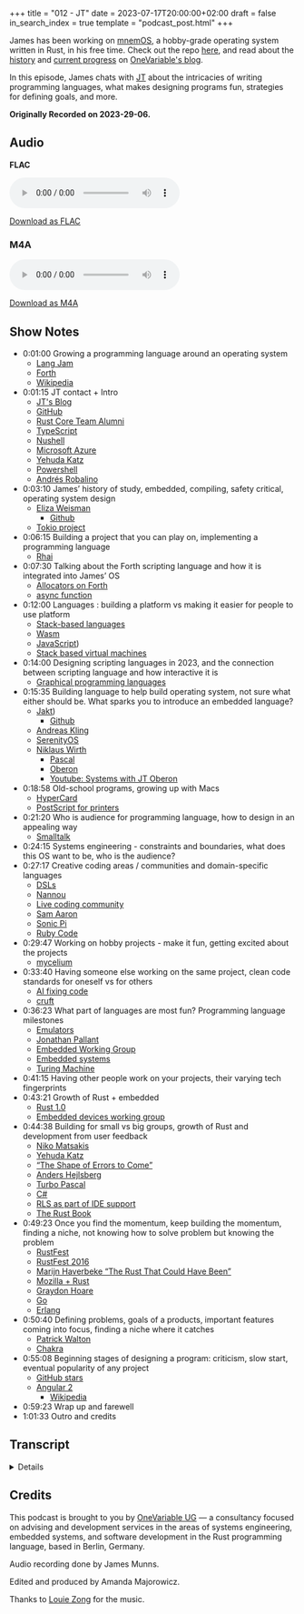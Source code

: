 +++
title = "012 - JT"
date = 2023-07-17T20:00:00+02:00
draft = false
in_search_index = true
template = "podcast_post.html"
+++

James has been working on [mnemOS](https://mnemos.James.com/), a hobby-grade operating system written in Rust,
in his free time. Check out the repo [here](https://github.com/tosc-rs/mnemos), and read about the
[history](https://onevariable.com/blog/mnemos-moment-1/) and [current progress](https://onevariable.com/blog/mnemos-moment-2/)
 on [OneVariable's blog](http://www.onevariable.com/blog).

In this episode, James chats with [JT](https://www.jntrnr.com/) about the intricacies of writing programming
languages, what makes designing programs fun, strategies for defining goals, and more.

**Originally Recorded on 2023-29-06.**

<!-- more -->

## Audio

**FLAC**

<audio
    controls
    src="https://delivery.jamescdn.com/2023-07-17-JT.flac">
        Your browser does not support embedding FLAC
</audio>

[Download as FLAC](https://delivery.jamescdn.com/2023-07-17-JT.flac)

### M4A

<audio
    controls
    src=https://delivery.jamescdn.com/2023-07-17-JT.m4a>
        Your browser does not support embedding M4A.
</audio>

[Download as M4A](https://delivery.jamescdn.com/2023-07-17-JT.m4a)


## Show Notes

- 0:01:00 Growing a programming language around an operating system
    - [Lang Jam](https://github.com/langjam/langjam)
    - [Forth](https://forth-standard.org/)
    - [Wikipedia](https://en.wikipedia.org/wiki/Forth_(programming_language))
- 0:01:15 JT contact + Intro
    - [JT's Blog](https://www.jntrnr.com/)
    - [GitHub](https://github.com/jntrnr)
    - [Rust Core Team Alumni](https://www.rust-lang.org/governance/teams/alumni)
    - [TypeScript](https://www.TypeScriptlang.org/)
    - [Nushell](https://www.nushell.sh/)
    - [Microsoft Azure](https://azure.microsoft.com/en-us/)
    - [Yehuda Katz](https://yehudakatz.com/)
    - [Powershell](https://en.wikipedia.org/wiki/PowerShell)
    - [Andrés Robalino](https://twitter.com/andras_io)
- 0:03:10 James’ history of study, embedded,  compiling, safety critical, operating system design
    - [Eliza Weisman](https://www.elizas.website/)
        - [Github](https://github.com/hawkw)
    - [Tokio project](https://tokio.rs/)
- 0:06:15 Building a project that you can play on, implementing a programming language
    - [Rhai](https://rhai.rs/)
- 0:07:30 Talking about the Forth scripting language and how it is integrated into James’ OS
    - [Allocators on Forth](https://forth-standard.org/standard/memory/ALLOCATE)
    - [async function](https://developer.mozilla.org/en-US/docs/Web/JavaScript/Reference/Statements/async_function)
- 0:12:00 Languages : building a platform vs making it easier for people to use platform
    - [Stack-based languages](https://en.wikipedia.org/wiki/Stack-oriented_programming)
    - [Wasm](https://webassembly.org/)
    - [JavaScript](https://en.wikipedia.org/wiki/JavaScript))
    - [Stack based virtual machines](https://en.wikipedia.org/wiki/Stack_machine)
- 0:14:00 Designing scripting languages in 2023, and the connection between scripting language and how interactive it is
    - [Graphical programming languages](https://en.wikipedia.org/wiki/Visual_programming_language)
- 0:15:35 Building language to help build operating system, not sure what either should be. What sparks you to introduce an embedded language?
    - [Jakt](https://keyholesoftware.com/2022/08/23/first-look-the-jakt-programming-language/))
        - [Github](https://github.com/SerenityOS/jakt)
    - [Andreas Kling](https://awesomekling.github.io/)
    - [SerenityOS](https://serenityos.org/)
    - [Niklaus Wirth](https://en.wikipedia.org/wiki/Niklaus_Wirth)
        - [Pascal](https://en.wikipedia.org/wiki/Pascal_(programming_language))
        - [Oberon](https://en.wikipedia.org/wiki/Oberon_(programming_language))
        - [Youtube: Systems with JT Oberon](https://www.youtube.com/watch?v=OJGnpmnXR5w)
- 0:18:58 Old-school programs, growing up with Macs
    - [HyperCard](https://en.wikipedia.org/wiki/HyperCard#:~:text=HyperCard%20is%20a%20software%20application,predating%20the%20World%20Wide%20Web.)
    - [PostScript for printers](https://en.wikipedia.org/wiki/PostScript_Printer_Description)
- 0:21:20 Who is audience for programming language, how to design in an appealing way
    - [Smalltalk](https://en.wikipedia.org/wiki/Smalltalk)
- 0:24:15 Systems engineering - constraints and boundaries, what does this OS want to be, who is the audience?
- 0:27:17 Creative coding areas / communities and domain-specific languages
    - [DSLs](https://en.wikipedia.org/wiki/Domain-specific_language)
    - [Nannou](https://nannou.cc/)
    - [Live coding community](https://www.reddit.com/r/livecoding/)
    - [Sam Aaron](https://twitter.com/samaaron)
    - [Sonic Pi](https://sonic-pi.net/)
    - [Ruby Code](https://www.ruby-lang.org/en/)
- 0:29:47 Working on hobby projects - make it fun, getting excited about the projects
    - [mycelium](https://github.com/hawkw/mycelium)
- 0:33:40 Having someone else working on the same project, clean code standards for oneself vs for others
    - [AI fixing code](https://theresanaiforthat.com/s/fix+my+code/)
    - [cruft](https://cruft.github.io/cruft/)
- 0:36:23 What part of languages are most fun? Programming language milestones
    - [Emulators](https://en.wikipedia.org/wiki/Emulator)
    - [Jonathan Pallant](https://github.com/thejpster)
    - [Embedded Working Group](https://blog.rust-embedded.org/)
    - [Embedded systems](https://en.wikipedia.org/wiki/Embedded_system)
    - [Turing Machine](https://en.wikipedia.org/wiki/Turing_machine)
- 0:41:15 Having other people work on your projects, their varying tech fingerprints
- 0:43:21 Growth of Rust + embedded
    - [Rust 1.0](https://blog.rust-lang.org/2015/05/15/Rust-1.0.html)
    - [Embedded devices working group](https://www.rust-lang.org/governance/wgs/embedded)
- 0:44:38 Building for small vs big groups, growth of Rust and development from user feedback
    - [Niko Matsakis](https://github.com/nikomatsakis)
    - [Yehuda Katz](https://github.com/wycats)
    - [“The Shape of Errors to Come”](https://blog.rust-lang.org/2016/08/10/Shape-of-errors-to-come.html)
    - [Anders Hejlsberg](https://en.wikipedia.org/wiki/Anders_Hejlsberg)
    - [Turbo Pascal](https://en.wikipedia.org/wiki/Turbo_Pascal)
    - [C#](https://en.wikipedia.org/wiki/C_Sharp_(programming_language))
    - [RLS as part of IDE support](https://www.ncameron.org/blog/what-the-rls-can-do/#:~:text=The%20RLS%20is%20a%20service,and%20'find%20all%20references'.)
    - [The Rust Book](https://doc.rust-lang.org/book/)
- 0:49:23 Once you find the momentum, keep building the momentum, finding a niche, not knowing how to solve problem but knowing the problem
    - [RustFest](https://rustfest.global/)
    - [RustFest 2016](https://2016.rustfest.eu/)
    - [Marijn Haverbeke “The Rust That Could Have Been”](https://youtu.be/olbTX95hdbg)
    - [Mozilla + Rust](https://blog.mozilla.org/press-uk/2021/02/08/mozilla-welcomes-the-rust-foundation/)
    - [Graydon Hoare](https://wikitia.com/wiki/Graydon_Hoare)
    - [Go](https://go.dev/)
    - [Erlang](https://www.erlang.org/)
-  0:50:40 Defining problems, goals of a products, important features coming into focus, finding a niche where it catches
    - [Patrick Walton](http://pcwalton.github.io/)
    - [Chakra](https://en.wikipedia.org/wiki/Chakra_(JScript_engine))
- 0:55:08 Beginning stages of designing a program: criticism, slow start, eventual popularity of any project
    - [GitHub stars](https://docs.github.com/en/get-started/exploring-projects-on-github/saving-repositories-with-stars)
    - [Angular 2](https://angular.io/)
        - [Wikipedia](https://en.wikipedia.org/wiki/Angular_(web_framework))
- 0:59:23 Wrap up and farewell
- 1:01:33 Outro and credits

## Transcript

<details>
James
I've known a lot of your public works through things like Lang Jam, where I've always wanted to get involved with them. But I do not have a programming language or even like a super classical computer science background. I haven't really known where to get started, but I managed to fall into writing a Forth a couple months ago and now it became relevant again because I've started it including it in my operating system. I think I reached out to you just saying hey what are your thoughts on growing a programming language around an operating system is essentially like a domain specific language for an operating system.

JT
Yeah, where shall we dive in?

James
Well actually probably now that I've introduced the concept I should probably introduce you — do you- do you want to give yourself a short introduction before we dive into the technical stuff?

JT
Sure, so my name is JT. I until recently was part of the Rust Core Team and earlier than that I also was part of the the team that created TypeScript. So I've been kind of professionally and in a hobby sense part of the programming language design and implementation community for gosh … around sixteen total years, seventeen total years now? It's one of those things that started as a hobby idea, “Oh let me just throw this together,” and then I just got hooked. And that kind of became my career ever since.

James
You gazed into the abyss and became the abyss gazing expert.

JT
That's right.

James
Was Nushell a project that you started, or joined and have championed or… I know there's quite a few projects that I've seen you interact with, and either have come and left because you've actually been more successful than a lot of people that I know where you have very good positive experiences and then you move on to something new and then a year later I see you are championing some other also amazing project and things like that.

JT
Ah, yeah, so I thought I was going to take some time away from doing programming language design and I went and worked at Microsoft on Azure and after a few months of that the the itch just got too bad and. My buddy Yehuda Katz said, “I'm going to start a new shell,” and I was you know playing with PowerShell, “I'm gonna start a new shell,” and I was like, “Cool, give me commit access.” He's like, “Absolutely, let's go!”

James
I didn't realize Yehuda was involved with that!

JT
Yeah so he… it was originally his first commit. And I jumped in about five days later after he told me he was working on a new project and that became Nushell so that the combination of that and then another guy um, Andrés Robalino came in and turned this shell idea into kind of a full scripting language and whatnot. It's been really awesome to kind of watch that grow.

James
Yeah, so so I did more of a computer engineering, working with a lot of embedded systems. So programming languages were always something that I used but I never… I didn't take a program- I had a lot of friends that did computer science and they would have a programming language class or some computer science class that would get more into lexers and parsers and stages of compilation and things like that and it was a combination of: It didn't interest me at the time and also I wasn't forced to do it, so I never really got a taste for it. And working on embedded, a lot of the times you're compiling specifically to fit as much as possible into as small of a space as possible. So you don't tend to have as dynamic environments and especially the beginning of my career was all safety critical stuff which means you're really not supposed to have dynamic environments. It's supposed to be very well understood and and straightforward… and the last year or so I've been working more on an operating system level where I just started building bigger and bigger systems and trying to build them like operating systems I realized that switching from a system that does one really specific thing in a really specific way and wanting to build a system that you can iterate on, or get it to do many different things is a very different approach and I was really running into the limitations of trying to build an operating system in the shape of an embedded system if that makes sense.

JT
I think so.

James
So I kind of realized, hey wait, all the things that are making this problem challenging right now is I don't have a file system where I don't have a networking stack or I don't have a shell or something like that, where I can play around with what I'm doing and building that I was building a really big application rather than an operating system and so I was like okay, cool I need to build an operating system I was working on that and still sort of iterating on that and then kind of ran into a wall because I was just building plumbing for like three months and I could get it to do something every now and then but it was just kind of like building plumbing and… It stopped feeling rewarding because I could never put the tools down and just play with it for a while to like you know re-energize mentally. Until fairly recently I was working on…  I learned a little bit about Forth and I can go into that a bit more but… Just as the first programming language stuff I was doing I was playing around with Forth and then hadn't been touching my operating system for a while because like I said it fell off and then I got in contact with ah Eliza — you might know her from like the Tokio project and stuff like that —

JT
Yep.

James
— hawkw on Github… She and I were talking and she also has an operating system project and it's also kind of sometimes on-again, off-again, and we were just talking about how we really wanted a system that was just fun to play with and the question was how can you get from something you're building on, to something that you can play with and we sort of outlined a couple things like, well it needs to be more like a computer you need to be able to do stuff with it when it's not hooked up to your compiler basically. So the thought was that well okay, well let's get a shell on there. Let's get some kind of programming language, so that when you detach it from the main computer, it can do something on its own and you can sort of invent something new and play with it and hoping that that would drive inspiration and things like that. But I'm totally out of my depth and Forth is an interesting language, for a lot of reasons. And ah, yeah, the the reason that I reached out is, I went - is this is there a better way to do this, or is this even something that you have opinions on from a language perspective of growing a language specifically as an extension of of an operating system.

JT
So let me ask you some questions to see if I can kind of repeat back what you're saying, but also see if I've got a more complete understanding. So, in what you're working on, you've got this operating system, it boots up, and you need some way to start interacting with this thing you know, getting something displayed on the screen, interacting with some device driver or something like that and currently you don't have a shell, you don't have that kind of… Or even a scripting way that you could just drop into some REPL and type some commands and then something happens- is that right?

James
Yeah, until very recently that was the case- so I have integrated the Forth now because that's where I was kind of when I left off at the end of last year is - yeah I could bring up a new driver or a service or something that, um, you know, checked the serial port or printed it… or now I have the display working, or it can blink an LED or something like that. But it was always building something you hit run, it does exactly the thing that you programmed it to do and you go, “That was neat,” and then you go and program the next thing which you know there was none of that flexibility and now we have a very limited Forth shell where you can… We have sort of like system calls in our operating system, and we've started duct taping the system calls onto the Forth scripting language so you can basically give a system call a function name and pass it some arguments and get it to do something. So you can open up a new Network port from the command line now… um, just because Forth is at the upper limits of my ability right now if that makes sense.

JT
Oh as far as like implementing ah, a programming language?

James
Yeah, yeah this is the only one that I've ever implemented - and I looked at something like Rhai before of just figuring out how you map that, like, the underlying semantics of the platform to the environment that the the language itself is running in and finding like sort of a symbiotic growth between the two of them.

JT
Yeah, Rhai is an interesting idea as far as like to draw inspiration from, because it's really built for scripting against an existing Rust application. You've got for example, you register some functions on the Rust side, and then those just show up in the script which sounds pretty similar to what you're trying to do with your Forth script to be able to say here is some system calls and then they just show up in your Forth side of things as functions that you can run. So there is some similarity there and I wonder if there is something that you could take from this kind of embedded scripting language not embedded like, um, embedded systems but maybe “embeddable” is ah is a better way to think of it like embeddable into the application? So in a sense, something where you could even use some of the same tricks that Rhai uses to register a set of, a set of the the system calls in the code, and then, with luck, those just show up as part of the script and just function calls in the script that you could call.

James
Yeah, so originally I was writing the Forth for bare metal embedded stuff. So I it wrote it all no standard. It required a bump allocator… but you're familiar with Forth right?

JT
Um, I mean enough to know the gist of it. Yeah I don't use that very often.

James
Haha, yeah I don't know if any- many people today use it super often. But I mean it has its own sort of bump-allocator-linked-list-dictionary thing that it uses so, there's no real like, host allocator, but you just give it a big blob of memory and when you define new functions or variables and things like that it just shoves it on the bump allocator more or less.

JT
Right.

James
But yeah I always designed it from the beginning because I always knew that there was going to be some native code that I was going to build, and mentioning embedded languages, even though we're talking about embedded systems and embedded languages I think it actually really makes sense because as an operating system, I don't really have a stable API or or even a way to like call programs, really, so… There's only the Rust code that I've written for the kernel, and the Rust code that I'm hoping to run for my scripting language. So I think the patterns actually do match fairly identically because you're grafting it on to a language environment rather than an operating system environment because this Forth shell that we've integrated now is running in the kernel, until we have user space which doesn't exist yet. But yeah, it definitely works the same way where you can define a native Rust function, and then bind it to a name and then when you call it from the interpreter it just calls out to that Rust function… and that was one of the tricky things at the time is - before this was async or before it was async it was just all blocking, which means it was great I could just say hey here's a function pointer that takes the VM context as immutable reference and you just bind that function pointer to a name and then all of a sudden it shows up in the scripting language.

JT
Right.

James
And that was really great, except for our kernel is all async… which means you really shouldn't be blocking on flushing to a file or something like that, you should be able to yield - and async functions are not like function pointers. They have, like, context and things that goes with them and there's some control flow stuff, so… I hadn't actually figured out how to bind it to async and sort of what we we fell down to was- well when you build the specific embedding you give it one function that just matches on the string name, and can call one of very many async functions rather than giving it like an array of string function pointer tuples. You just give it one function that matches and calls the appropriate async function and things like that and… that was a little tricky to figure out of like kind of turning the control flow inside out. But yeah, it's one of those things where the language works. My implementation of it's not great. Forth is a language is really wonderful because it's low-level and powerful and simple and it's, it's very much a hammer and chisel language sort of thing, but it also means that anything you do is wildly unsafe if you -

JT
Right.

James
If you implement any of the core functionality, it's like well you can peek and poke to random memory address, and how do you interact with arrays? Well you take a pointer and then you add a number to it and then you write randomly to that array and of course there's no bounds checking or anything like that because that would be expensive in the 70s and -

JT
Right.

James
So that's one of those language design things where I go, well this certainly works today and it will continue to work as long as it's just me and Eliza who know that if we make the kernel segfault, that that's okay, but one of the reasons that I reached out to you is  … I don't know if you've if you've grown a language through and out like different stages of an application —   so like if you have an embeddable language where at the very beginning, the language is more focused on helping you build the application, whereas in the later game, a scripting language might serve more of a purpose of helping people be more productive or working on top of an existing engine. But it's interesting because I have a feeling we're going to have to go through that transition point where it goes from being a language that helps you build the platform to a language that makes it easier for people to use the platform. Does that sort of distinction make sense?

JT
It does! I mean, it kind of raises the question of - is Forth a kind of like your early days scripting language, or is that something that you want to continue to support as the system grows? Like you mentioned,  it's wildly unsafe. It's from a different era of of style of programming language. It's not a style of programming language that a lot of people are are familiar with. I think it's a stack based language. There just really aren't that many anymore these days.

James
Yeah, well most of them are hidden as Wasm or Java or things like that. They have languages applied upon them rather than being, sort of, raw stack-back based languages nowadays I guess.

JT
Yeah, kind of like the stack based virtual machine stuff. Yeah, absolutely. Yeah, hm… I mean my instinct when I'm thinking about how to design a language in 2023 ah rather than 1970 something something, whenever a Forth was made, is really to draw a lot of inspiration from the languages of the current day. So a lot of people are going to be coming to things that are familiar with Javascript. That's not saying that Javascript is like, the end all be all… But as far as a design starting place, that's where I would start saying if you want to script something- this gives you functions, this gives you a way of building up interesting scripts that you could then run later. Another aspect that I would definitely think about, especially because, you know, I've been working on Nushell for a while now- this idea that there should be a nice connection between the scripting language and how interactive it is. And in your particular case, because this thing will - could - potentially grow to be the shell into your operating system - so you, you know,  you log in and then the the thing that you're writing interactively in this kind of REPL way or the shell way might be that language itself is to think about is — how would one design a language such that it was nice to use in that interactive sense. Does any of that resonate for you?

James
Yeah, for sure and that's one of those things —   these are things that are probably going to feel like old hat for you but they're fairly new to me — of looking back, especially at at older generations of programming languages where there are some stuff that that was really powerful at the time and has fallen out of fashion where a lot of the, like, graphical programming languages where you have a table of all of your variables as part of the IDE or things like that or exactly those kind of things that you were talking about about introspection where you can see what the system is doing is particularly interesting. The operating system is in a weird place right now where it's — I'm building a language to help me build an operating system, but I don't know what either of them particularly want to be whereas I feel like I'd be interested to hear some of your experience  with embedded languages like Rhai or or other languages like, what usually sparks you to introduce an embedded language, or design a language around a problem domain in general?

JT
Having just made one fairly recently — so I did a language called Jakt, J-A-K-T, with Andreas Kling who created SerenityOS, and he was kind of looking around for, I want to get a safe systems language so that the people in the future that are writing certain DOS code, they aren't writing C++, they're using something better. And he tried Rust, but Rust doesn't have object orientation and he hit some other limitations. And so I was like, okay, let's just make something. And in that sense, when I actually have someone that has those constraints and can sit and kind of ping pong with them with those constraints, the design can really gel around that. If I don't have that, as you… as one might imagine, you know, the sky’s the limit, you just design whatever.
Oh, can I, can I throw you a a slight curveball?

James
Sure.

JT
Are you familiar with Niklaus Wirth? Creator of Pascal?

James
Yeah… That is the only thing that I'm familiar with him about.

JT
Okay, so the the curve ball is that, later in his career, he made this thing called Oberon, which is kind of brilliant and kind of wacky in a really cool way.

James
How so?

JT
Oberon is an operating system and programming language, kind of integrated into each other. And so you boot up. The thing that you boot up into is a graphical shell, where text is written and you can interact with this text. If the description is hard to understand that's because nothing is like this that exists today. I mean, you can go get Oberon, but no one pursued this direction, and yet it is a fascinating direction for — what does it mean to interact with your system? If you happen to do Youtube at all, I used to have a Youtube channel called “Systems with JT” and I look at Oberon in one of the Systems with JT videos, and it gives you a sense for what this thing could do. But it's like, imagine a precursor to HyperText or co-designed around the same time as HyperText, and as you type certain words, those become command invocations and you can click on them and run the command. It's a very cool idea. And it gets away from some of the trappings of — if you do what I just suggested, which is start with the known language of the day, Javascript or Python, and then build around that, that leads you down a very well-paved design space. But Wirth and others back in the day were saying, but what if you don't? What if you make a system intended for users that understand the language itself. The graphical interaction mechanism is not separated from the programming language that this thing is implemented in. Yeah, you just have to see it. I don't know if I could do it justice. It was a very interesting idea.

James
Yeah, following down the Forth rabbit hole — when I was growing up when I was in younger school years, we had a lot of, like, the classic Macs in our schools, and I remember we had things like Hypercard —

JT
Exactly.

James
Where at the time, like, you know, now when you sort of look back at the screenshots at it, you go, “Oh, that's kind of like PowerPoint!” It was, kind of, but with with a lot more programming built into it, And going back after learning Forth and realizing how some of the things were built around that time, or how certain things like PostScript like what pdfs or printers are still sort of built on top of how how those worked back in the day were really interesting when you'd have, you know, like 20 or 30 or $40,000 printer and it was the one in the building and it was more powerful than everyone's machine, rather than designing, like, a rasterized image where you have all the pixels rendered on your local machine and sending that over a network to a printer so that it could print it — because your computer couldn't handle it and the network, which was pretty much nonexistent at the time couldn't really handle it, that PostScript is also a stack-based language, it's sort of like a cousin to Forth. So you don't really design a doc- well you design a document but not from the perspective of what pixels go where you say, okay: text goes here, and then a gradient, then a triangle goes here and it's more like sending a script to the printer to run because at the time there was a huge mismatch in between the power and the cost of the terminal that you were sitting in front of and and the very large expensive printer and they go, “Well, let's just put the brains in the printer.” And some of the other things from those early Mac era for what is it like Mac talk and stuff like that, some of the networking protocol stuff where like you said there, there's some things that just if you go back and look at that you go, no one does that!

JT
Right.

James
Like, that is really interesting, and especially for like, the challenge you had at the time… where you make an interesting point of like, thinking about the users that will use your system. Because especially in those earlier days, the people who were sitting in front of computers weren't the general population of people, they were people who were academics or engineers or things like that who were using a very rare system and things like that so sort of the the expectation of understanding, or the people that were sitting in front of the computer had probably built a good chunk of a computer before, which is on one hand really inaccessible for people who don't have that experience but on the other hand is how more accessible if you are reaching down into the system itself. Which is sort of where I find myself today in in developing my OS, in that there's a very small population of people working on it. It's two of us mostly. And this is sort of that delineation I was talking about before of - the language that will help me build the system, versus the language that I think would appeal to the most people who use that system in some future vision or something like that.

JT
Yeah, and I think that's one of those tensions that always shows up in designing any system designing any tool, and especially shows up in programming languages — like who is your audience for designing this thing. As we're talking about it, and I'm thinking back to things like Oberon you know we haven't mentioned it yet but things like Smalltalk are another interesting perspective — if you have full control over the system, thinking of everything as introspectable objects, where I could click on a window and then say - this is like a classic Smalltalk thing - click on the window and then kind of flip it around and get its properties and just tweak the properties and flip it back around. And so that everything is intended for someone that's comfortable with grabbing and manipulating in a kind of technical sense, real pieces of the system… and that's something for you and Eliza and whoever your other contributors are, but I think there's there's really a case to be made for saying, “Let's build something that makes us happy - the core team of this project - and we attract other people that do that.” We're not going to design in such a way as to make it impossible for anyone else to understand, you know, it's not going to be esoteric. But, you can design in such a way that maybe some of these ideas from the past really appeal. You know maybe take Forth even further, or maybe you look into some of these you know visual experiments like Oberon and say, you know what? Text base, interactable commands and stuff is really rad, I like that, and let's kind of go in that direction. And it would have a certain kind of appeal, because the audience that are attracted to that would say, you know what? We should have tried that, we should have that is an idea from the past that should be explored. Not saying you have to go the Oberon direction, it's just the one that kind of came to mind where the intent of the system is for people, not necessarily experts, but people that do not mind playing with the system in a programmatic sense. By like manipulating it or by changing it and seeing what happens.

James
There's a language that I'm thinking of… it's written in Rust… a language that I've seen some people use where they build things like lighting installations or graphical demos and things like that where I know the engine itself is written in Rust. But it's meant to be sort of ah, an iterative iterative playing language. Does that ring a bell to you, or do you know what I'm talking about?

JT
Vaguely, I've heard of a few projects like that. It's not coming up for me which one that might be…

James
Yeah… it was interesting to hear you talk about designing a language, because it rings all the bells that I have for when I'm designing a system. So I do a lot of consulting, and I sit down with people and and honestly the thing more than like, “How do I program this, or how do I write this driver?” and things like that - a lot of the the nuts and bolts of of what I help people with is requirements engineering or systems engineering, where you sit down and you go- what does this need to do, and what does this need to not do, and what are my constraints and boundaries. Because when you can constrain it to what it just must do and nothing more, it becomes honestly easier. At least in my engineering brain — you can solve for constraints. You have so many free variables, you can't even just stop and solve for 1 or 2, but… The challenge of the day is figuring out what the system wants to be.

JT
Yes!

James
This is very much a hobby project- I don't have a customer and, you know, I have a vague idea of the sort of niche that I'd like it to fill. But ah you know, there's no deadlines and there's all open options. But yeah, it's It's interesting to design for something… design for creativity. Does that make sense?

JT
Yeah, and I think too, when you've got an audience where you're not even really sure who that target audience might, be or it's kind of vague — switching gears to talking about writing fiction. But a classic thing when writing fiction is to say “I'm writing this story for that person” and it's probably someone you know, really well, maybe a partner maybe a close friend, and you just have them in your head. So every time you're making a decision in the story, you're like, “Ah. This is the person I'm writing this for,” and that's the kind of design constraints you're pulling from. I think you could do the same kind of trick for an interactive programmable system, where you're thinking, “Okay, maybe it's not me or Eliza. Maybe it's somebody else that I know really well and I know their kind of design aesthetic and I at least can pull from that.” I don't know if you've ever kind of used that trick before, but anything where you can just simplify your assumptions or your constraints down, like you're saying, to the set where it's this and not more than that. Um, using, whether it's you know the core team, people, a specific target person, I think it'll definitely build some momentum.

James
Yeah, you mentioned that and the the place that I've used that for is writing blog articles or technical writing for me at least because there's there's often a lot of stuff that I want to talk about or teach about but there's just this whole world of — How much of the basics do I cover? How in-depth to the specific topic do I go? Because I could go, you know, very wide out and it would be a very high level… It's like writing a talk or a blog post where you go, “Well… Who's my audience here?” and that's one of those things that I found, exactly like you said, is is one of those things that… almost every blog post I have on any blog that I've written on has happened because someone asked me the right question. Of a specific person who I knew what they did know and what they didn't know, and they asked the right question, and I go, “Okay, I can write exactly the blog post for you.” But when I when I lack that audience. That's the challenge because the the world is huge. I remembered what the name of the language is — it's called Nanow or Nanu? N-A-N-N-O-U. I think it's actually meant more to be like a library kind of thing. But I was wondering if you had gotten into sort of more creative coding areas where it's… It's a little more open-ended… I guess that's the whole point of DSLs is to make it easier to express those creative ideas rather than having to to get deep into how the whole system works. But, yeah, figuring out that kind of world where it's meant to be something to be played with, you know what I mean?

JT
Totally. I mean I've been fascinated by the live coding community… Do they still call it that? Live coding sounds now like something that you would do on on Twitch. What I mean is — back when people would have a live audience and they would be programming in these visualizations that go with the music and you would see them coding up on the screen and as they did it, it would replace the graphics with you know, something that kind of pulsates and then it kind of grows from there and it's this fascinating mix of entertainment and coding and multimedia experiences.

James
I've never seen someone do that visually but… have you ever heard of Sam Aaron and Sonic Pie?

JT
Sam Aaron and Sonic Pie… no, no I haven’t..

James
So Sonic Pie is a framework. It's based on super collider which is an audio engine basically. It's a Ruby environment that sits in sort of like a little GUI and you write little function blocks that are each sort of voices. But it's got sort of its own language and idiom and things like that so you can import a bunch of drum samples and write some Ruby code that say like, pick a random one of these kicks and play it on the twos and fours and play that on a loop. And then take the output of that and feed it into a filter or feed it into this, or every now and then feed it through a filter, or every now and then turn off this one. But he does a lot of those live coding streams, for for lack of a better word, where it's just, you're just looking at a REPL and he's just sort of like commenting and uncommenting blocks of code at a time but he's built it in exactly the way that it does the things that you would want to do while you're performing, like… when you comment out something it doesn't kick in into the next bar so it's not like a hard cut and it's smart enough to like, lock in the tempo or or things like that so that it's going like that. But now there's sort of a whole bunch of people on Twitch and things like that using Sonic Pie either for an educational purpose to learn about music or programming, or to do live performance things like that. So I've never actually seen anyone do that visually —

JT
Yeah, for sure.

James
— but I have seen that for audio before.

JT
All that this kind of reminds me of one of the tenants that we picked up for a Nushell really early on. And I think it's definitely worth a mention, is that if you are building a programming system for yourself for your project, one of the things I absolutely recommend is make it fun. Make the language as as well as you can, make it fun to use. If that becomes a point of friction because it isn't fun, it's like “oh I've got to open this thing, I have to type some things, and I have to kind of remember stuff, and I don't like it. Or it's a bit unsafe…” You know, whatever it is that makes it unfun for you, if you, you know, after the tenth error you're kind of getting frustrated, that's a good indicator that this isn't the right design for your project. We all have limited energy. We all have limited time. For any kind of hobby project. Especially, if you've got that hour at night, you want to sit down and enjoy that hour at night that should be a pleasurable hour. It may sound almost like kind of obvious, but designing in such a way that you are checking in with yourself about how much fun you're having. If you're like I'm not really having fun with this right now. That's that's just a good “Okay, now what do we need to change so that I can have that fun.”

James
Yeah, I think you I think you nailed it on the head. I mean the- so the Forth was what I had on the shelf, so is something that I had built in another random deep dive into how things work and I happened to have it on the shelf. So when I was talking to Eliza, I was like, “How can we make this fun and basically how can I addict myself to working on this system. I mean, you put it in a better way. When you've only got that 1 hour, it's not a paid project or anything like that when you've only got that 1 hour when you're sitting there and you go: Well, I could you know, read a book or watch a movie or watch some Youtube or something like that… How do I go, no: like, the whole day I'm excited to spend that 1 hour on that and I think that's interesting because that was the whole point of introducing a scripting language, so that I could make a system that I could play with. But then I immediately- like my engineer brain kicked back in and I was like, ah, how do I optimize this for safety or for you know accessibility to new users or things like that. But you said it really succinctly of “make it fun.” Because- that was the whole point of why I added the scripting language to the system was to make the system fun. But then immediately I didn't turn around and go, how do I make the programming language fun too? You know what I mean? lack of follow through on on that.

JT
Right? Yeah, absolutely. I mean like you're saying- we as engineers, especially professional engineers where we're doing a lot of engineering for pay, there's a lot of expectations about how we're designing systems, how we're thinking through things as Professional Engineers — Capital P, Capital E — and I think that the… when we're working on stuff on the side, it's nice to - not forget everything that we learn in the professional environment - but set aside a lot of the requirements, because really, this is your- this is your free time, this is your hobby time. And say gosh, if fun isn't the first priority, I'm going to get in trouble … or the project's going to get abandoned or something like that, where I feel like especially, you know, through the years past juggling hobby projects and pay projects, you really do need that that little tailwind of “Gosh, I really want to work on it!” Like you were saying, really, I'm thinking about it through the day, I'm excited about when I can kick off work and and jump into this project and see how far I can get yeah, absolutely.

James
So, in the beginning, I was working on the OS. It wasn't async and I'd been talking to Eliza, who was working on her OS called a mycelium which - similar sort of goal, but I was sort of going from the microcontroller up, and she was starting at X86 and building an operating system from there. So it's funny because we were kind of building towards each other's worlds, if that makes sense, where she was sort of starting at a desktop system and building down in the operating system stack, and I was starting from, Okay, the microcontroller turns on, so I'm going to start writing drivers I guess… and then put an OS on top of that and we had already started using some of each other's, like, library components and things like that… just having someone else working on the project is super refreshing, because when you're not working on it, sometimes things just get better by themselves? I'm sure you know from working on other projects, or when when someone calls you into a project and it's just so refreshing when someone is building something and you come back after not thinking about it and you go, “Oh! Oh, it's just it's just better now!” Which solo projects do not do- they acquire dust and they become less fun to spin back up on.

JT
Ah, yeah, if only they did… though though imagine a future where — I hate to even say this, I hate to even to bring this into this conversation, but apparently… I'm the moment has spun up — An artificial intelligence thing, that's like “Oh hey, let me fix this code for you while you're away.” How weird would that be?

James
See: I could see it for a lot of cases… I will tell you at least the way my brain works and the way I have fun. I could tell you right now that would make me upset because-

JT
Yeah, it's not my style either. Yeah.

James
I absolutely have to understand things. As a source of inspiration I see a lot of those, the generative models and things like that being interesting for inspiration and I think the people that I've seen be most effective on that are not people who put a prompt in and got an answer out or even just iterated on the prompt. They put like 5 random prompts in and they go, “Cool! That's now my reference artwork or reference program or reference whatever,” it's like, “now I know what to build from here,” or, “now I know what to design from here.” But definitely when it comes to anything technical, I derive joy from like digging down and understanding exactly how everything works. So, I've seen some people be wildly successful where they go, “Yeah, I can just generate the cruft” And it's nice, because it gets them moving, but for me I would go, “Nooo, that would slow me- I would have to stop and understand how everything works.”

JT
I'm kind of like you too where I work best when I have some other person that I can bounce ideas off of, that I can take a break and I come back and the code is better, because they've been thinking of it from their perspectives, their skill set and... It's like oh yeah, look how much better it is when they put a little bit of time, and then it gets me excited then I want to jump back in. So yeah.

James
Or even the other side, the empathy side of it is — there's absolutely stuff that I have built where I go, “Ah, it's terrible. But it's fine. Like, I'll put up with it, for me.” It's like when you have the level that you will clean your house versus- when you're by yourself versus when someone's coming over? You're like, “Oh, I wrote, like, a thousand lines of code with no documentation and a lot of unsafe and it's… It's very gross.” But then, like, you know someone else is going to look at it and you go, “Okay, yeah, I should probably clean that up.” Because when they come back or when they look at the PR for it to be nice for them. But that same kind of thing… But the the thing that I did want to ask you is: When you're designing languages, or when you're- maybe even broader than that- but let's just start with like when you're designing languages: What parts of the languages are the most fun for you? Whether it's like the most fun to implement, or after it's been built and you can show it to someone else and go, “Hey, watch this.” You know what I mean? Like, what part of the language design or development process for you is the most fun?

JT
Yeah you know I… gosh, what an awful answer! I was like, “I actually like almost everything!” and I think that's probably why I got hooked so strongly and made that my career: Is that, you know in my first few languages— which were, you know, these abominations of a language, but that's alright, you got to start somewhere— each part of the process, like working on the parser and having an ASD come out like, “Oh, that's cool!” And then you learn how to do a type checker and you're like, “Yo, I just found a real bug in an actual program. That's so cool!” Working on code generation, “Oh, I can compile a program and it actually runs, it's an app, it's a real app now!” And I think each piece has some joy to it. Something, that's like once you experience it and experience success in that area, it feels like oh yeah, that's really cool.

James
I can see why that's hard to answer, because now I'm thinking if you asked me the same thing about embedded systems or or like microcontrollers or things like that: my answer would probably sound a lot like yours. Of like what's your favorite part about embedded? And the answer is just… being there? That sort of sounds like what your answer is for designing programming languages too is: you enjoy being there which is, like you said, exactly why you're there.

JT
Yeah, it's like the the joy of watching this thing evolve to have a new feature and all of a sudden now I can use that new feature. There's certain kind of milestones when you're working on a programming language that once you experience those, you're like, “Yo. Okay, there are definitely higher moments that are more than just- oh I got a feature working.” So for example, the first time when we're working on Jakt that the self-hosted compiler built itself. And you're like: ooohhhh damn… you get a higher high that feeling of accomplishment, because you know that that is a pretty serious milestone that not a lot of languages reach and then once yours does you just- you know you kind of pat yourself on the back and go okay cool. We have ticked this huge to-do item off the list and now everything builds on top of that. That's so funny, and like, my brain is thinking about programming languages and then it's switching to working on emulators. And I also love working on emulators, and one of the reasons is because once you get one of your childhood games emulating properly, you get that same kind of buzz of like, “Oh, look at it!” you know, nostalgia kicks in and then… You're actually playing it and you're, you're seeing that, you know, the emulator has matured to a certain point. And you have this really clear, ‘Good Job. You did it’ moment, where you know you can kind of see that and I think that there are a few things that have that nature in programming languages. Like that self-hosted compilation, that are the things that you remember even years later.

James
Yeah, and that's interesting because like the the immediate goal for us right now was- so JP, or or Jonathan Pallant who's on the Embedded Working Group and is now part of the leadership council and and has been part of the… I've known him doing embedded stuff for as long as I've been doing embedded Rust stuff… but he's also working on an operating system project and that was one of those things of going back and Forth from him is: When does it go from being an embedded system to a computer, or an operating system rather, because it- the line gets real blurry. Embedded systems in applications and operating systems— depending on how you look at them and from where you're standing — they have a lot of commonality to them, where especially between like embedded systems and an operating system, you're writing drivers that interact with hardware and you're providing some abstraction on top of that, so you can achieve some other goal but… His distinction was: when you can design something that you didn't have in mind when you were writing the code of the of the system. So like, embedded systems are sort of very limited in that you design them to do one thing really well. Like if you're designing a printer, yes, you don't know what's going to be printed but you know that you're going to be printing or scanning and you have sort of a limited palette of options to work with, where when you have a system where you can run some language or load arbitrary programs and things like that, things get combinatorily interesting at that point because even with just 3, 4, 5, 10 syscalls, it no longer becomes possible to understand the full problem space. And same with programming languages- like, as soon as you have made a Turing machine, anything is possible more or less I suppose… and that's probably one of the interesting things of seeing other people build something that you didn't have in mind when you were designing a language or a system like that. Is that one of the things that brings joy to you, or is the joy more what you do with your system sort of thing?

JT
There definitely is that joy, and it's a different kind of joy. I mean I remember when I was in graduate school working on my degree with this focus on programming languages and compilers I was like, gosh research is cool and all but I want to see real people use the stuff that I work on and ended up getting in on the TypeScript team but it was still a ah research project out of grad school and I was like, this is what I want, because once I saw people other than the people in that team like, go visit another team then see the kind of code that they're writing or having a video watching someone using your programming language for the first time… or they start becoming expert and watch them how they think through problems. All that stuff it kind of makes the language real — up until then, it's like: oh it's cool for us, oh it's a project that we're working on for ourselves, oh that's nice. The second someone else kicks the tires and starts making some progress and does something novel… everybody when they're programming has a certain fingerprint and the first time you kind of notice. Wow that's a very cool fingerprint. That's a different fingerprint than mine altogether.. Yeah, all of those kinds of experiences I think really make it feel like the thing that you're building is a tool for other humans… you know , it gets a little bit more abstract after a point, because it goes back for you know, however, many thousands of years that we as humans have built tools for other humans. And when you kind of strip everything else away, that's what building a programming language is. I'm just building a better hammer and then some master craftsman is going to pick that thing up and build something amazing and I'm just going to sit back and go, that's cool.

James
Yeah I was gonna say the- well at least the ones you've mentioned so far I don't know if you have other stuff that was private, whether intentionally or or unintentionally reached ah a fairly large audience… I mean TypeScript is huge huge and then Nushell is something… well ah, how do I phrase this… You certainly were in Rust earlier than I was I joined… I started getting involved around 1.0 and things like that. But even back then it was still a community where if you were on Twitter if you were on message boards if you were on Reddit or whatever if you hung out in IRC, you knew what a lot of people were doing and then very quickly, Rust got too big for that for me and then but sort of the cycle started over with embedded where in 2018 we kicked off the Embedded Working Group and I probably knew the 100 people who had ever played with embedded Rust at the time and now it's getting to the point where there's like 2000 people in the chat room and I go, I had no idea someone was doing that today. But it's interesting to see Rust even like, 4 or 5 orders of magnitude out where I see people who either I followed them for other technical reasons, or, you know, friend of a friend of a friend sort of things — you see them playing with Nushell, or you see them playing with other components in Rust. Nushell has been one of those things that has popped up the most for me in areas of non-Rust people — it will just pop up. Where I was really getting at with that was: have you taken a different approach to building something for a small group versus a big group, or is it just you're building for today and sometimes you land on something that becomes a very big group over time?

JT
I mean I think it's probably the latter. I don't think I'm wise enough or smart enough to be able to plan that far ahead. But sometimes, whether it's luck or whether it's a, you know, little insight that you have the smarts that day to be like, oh that's a good insight, I should do that thing… For example, working on the Rust error messages and moving us to the what, kind of, Rust is famous for these days with the the error message format, and doing that design in collaboration with Niko and Yehuda, but doing that design and leaning into it and making sure we succeeded with it and then… gosh so we did that what in 2016? And then today, pulling up all these other compilers and just going, “Ha! Wait… wait a second — that's the Rust error message format that we made in 2016!” Like, it's their version of it and I would never have predicted that back then, that it was going to be that popular even though, if you go back and read the original blog post, the name of the blog post is “Shape of errors to come”… but that was me being cheeky, that wasn't me trying to be, like, prophetic and yet that's really what happened. To answer your question, I can't predict these things. I just think that, you know, one of the things I learned working at Microsoft, working on TypeScript, I was surrounded by high world class language designers that had been there for decades that have worked on really important projects. Anders Hejlsberg is like one that comes to mind, he's like world famous for working on Turbo Pascal and working on all these other… working on creating C#. And you talk to these people and a lot of it is — yeah, obviously there's some luck, but a lot of it is can you just put the time in every day to solving the problems that people have if you can solve the problems that people have, you give them more and more reasons to use the project. So as TypeScript learned from other projects and listened to the users, they created a TypeScript that was much easier to use and much more flexible. When I joined the Rust project back in 2016, I remember sitting you know Niko down, Aaron down, and saying, “Okay, where are we right now?” Rust is a kind of research-y language, it's post 1.0 but it's trying to find its audience. It's got a rabid fan bases, but it's a rather small rabid fan base. How do we take that, and then grow that somewhere else? And it was the same playbook. It was saying okay, what are the things that are holding people back from picking up Rust? We put out the Rust survey, so I kind of designed that, put that out with some other community team and found out- oh, IDE support is missing and oh, these you know error messages need to be improved on all these things. And we kind of went through and removed the things that were slowing people down so a lot of the Rust 2018 was built on this - at least parts of it were built around this need for ergonomics, so the error messages the… you know we created RLS as part of the IDE support and that ergonomics kind of helped carry Rust forward. So it's not like, you know, back in 2016 when I was talking to folks, it's not like we predicted that in 2023 we would have like, I don't know, what are we at now? 4 million, 5 million users, or something like that?

James
Ahh, I haven't even even kept…  ah but every year that I see it, it surprises me.

JT
Yeah, it's not like we could have predicted it. But I think it's one of those things that if you put in good work, listen to your users, remove the blockers for your users so that they're really being able to reach the power of whatever it is. In Rust, there's so much power in how the borrow checker worked. It already had all that value sitting there, then it was like how do we chisel around that so that it's this polished statue. And coming up with a way of presenting the information to the user or you know, Steve and Carol working on the the Rust book and coming up with a really good pedagogical foundation to teach Rust. So that, when people actually pick up Rust and teach Rust, and I know you've you've also taught Rust so you know what this is like. Once we had better ways to teach it, then it could just open doors for people. So a lot of these things that stopped people from getting the value, once we kind of learned as a project how to free that value and give it, make it available to people, I think that's where the things that didn't seem possible back in 2016, all of a sudden, those doors opened and Rust starts crawling up the ranks in the the programming language popularity.

James
The metaphor that keeps popping into my head is is the difference between: kindling a flame versus… I don't like the metaphor of making it a “raging flame” you know what I mean but I mean like… I'm very much in agreement of you of: once you found the momentum, just keep building the momentum. It is interesting, because one of the first experiences I had with Rust was was going to RustFest in Berlin in 2015 or 2016, and… you might know his name, I think his name's Marijn Haverbeke, maybe? Gave a talk of … it was either the Rust that was, or the Rust that could have been or something like that… where he had been involved since fairly early like 2012, 2013 when it was still you know like the 5 or 10 people at Mozilla with Graydon who were working on it — of all the stuff that they tried, they went, “It turns out that wasn't right…” like, and I think he was in the point where he was sort of on his way out of the project where I think he saw it through the 1.0 and went, “Okay, yep, that was the experience that I wanted,” and I'm not sure what he's doing currently but… it was interesting because it was such a refreshing talk of of that, like just sitting with a very small language and figuring out what the niche was where there were all the things that the language had at the time like green threads or… for a while it was a language a lot more like Go and for a while it was a language a lot more like Erlang and things like that. The interesting thing I guess there is that they were solving the problem of building language for a browser. And I don't know how TypeScript started and maybe if you have some of the other languages that you were involved with at the very very beginning like you said where you were the second committer on there of — I'm guessing for all of those you had the concrete problem in mind of, “We don't know how we're going to solve this problem, but we know this is the problem to be solved.”

JT
Yeah I think a lot of that early kind of DNA of the design does stick around even though things get adjusted. With Rust they did bounce around a bit, it was more Go-like… At some point, and I want to say this is when Patrick Walton — funny enough he was making a Nintendo emulator also — when he started this and made enough progress that it could run, but only use the borrow checker, and then showed that to the Rust Team to say, “Look the borrow checker. That's the value and you can lean on it.” You don't have to have all of these… this other stuff that they are thinking, “Oh maybe the borrow checker isn't strong enough. You need this, you need that…” and he showed that no, in fact, you could just build stuff with that. For other projects where, you know, I kind of came in really early —  They already had a lot of that DNA. So, in the early days of TypeScript, they thought that the types would help execution speed. This is back when Javascript engines were racing against each other and whoever got the fastest engine results got some news post or whatever. It was a big deal back then to get really fast Javascript performance. So in fact, one of the two people that started the TypeScript project was the person that created the Javascript engine for IE. Like the the faster one, the newer one, from like 2010, 2011, 2012, I don’t remember exactly which year… but it was one called Chakra so that engine was made by the same person that kind of co-created TypeScript. So that was the original goal, but after a year or two, they realized: you know what, the performance aspect, that's cool, but the design aspect — being able to annotate a few types and in the IDE get error messages and completions — Wow, that's the winner. And that really became — in the same way that Rust kind of found itself, like TypeScript found itself fairly early on, and that became its reason for being since then… you know, let's make a language that scales up… the weakness of Javascript was that it just didn't really scale very well if you try to make a large application with it, with large teams good luck, no one really wanted to do that. But with some type information, you could enforce the kind of contracts between the components, now you can do it. So, you know, if we want to zoom out a bit: there's the projects finding themselves in the early days, and saying like what is the value really, what is the reason this thing exists? What's its goal? Once it locks in on that goal, then the rest of the time is kind of like you're saying — how do we polish and polish and polish some more, so that that goal is really clear in the documentation in the product itself and also we remove all of the obstacles for people being able to reach in and get that value back out.

James
Yeah and I think you mentioned very, or a while back of just showing up, and I think that sort of kindling metaphor where you you sort of have to sit there, and you don't really know how it's gonna go because it depends on the wind and how wet the the ground is and things like that. Where, where you have to try a couple different things… but I guess the beginning it's just continuing to show up until you find that the right spark or something like that and figuring out what does click, or what is differentiating or things like that, of being there and in- whether it's like PC Walton's demo where you go, “We've played around with this for a while, but if you take this and this and this, this is the direction we need to go,” and then it does sort of switch to a… logistics and communication isn't necessarily the right exclusive category there but, like you're saying, it goes from being that very small people who have that sort of common vision of like, “Ah! This. This is what this does!” and that's one of those things that I remember really clicked for me, and then turning around and training was something that you had to spend a lot of time on whether it was with the errors or with teaching material and things like that… of taking that on the road is what really makes you go from the thousand people in the IRC room to the 4 million people on the surveys, when you you find the the way to communicate that and cut off all of the sharp edges, so that people do stick around. Which is interesting because I've gone through that part with the Rust project, but I've not been a part of that very beginning stage of like that kindling and iteration, and just trying things or- and maybe that's just all it is, is it's trying things and solving the problems you have today until you've built the structure where you go, “That. That is what we need to keep doing, for a long time here.” And I think that's sort of an interesting phrasing because I think that does actually help me relax a little bit if that makes sense? Of, it's not going to be clear until it is, so just make it fun enough to keep sticking around and keep iterating on it… It either will find a niche or it won't, and if it does then I know what to do next. But finding that place, where it just catches and it starts spinning on its own that getting there is the challenging piece.

JT
Yeah, and I would say too something else and you're just reminding me, is that if you feel the value, that it's okay to just believe it. You know, when TypeScript started — and I remember this clear as day — when we first announced TypeScript, about 50% of the tweets about it were negative, even though we're, you know, this small team, we're really proud of what we're working on and they're like, “That is the dumbest idea I've ever seen. Microsoft what are you doing?” That was the kind of tweets that we would get. And, you know, we just went into work the next day, we just kept working on it. And with Nushell - something similar: it's like we knew that having a kind of a functional programming language with a single universal data format that you could kind of pass around was a really cool and really powerful idea. And if we had 10 users or 20 users or ten thousand, we're just going to keep hacking on it. Not to say we didn't have rough days — We, you know, the group of people working on it like wow is this thing going to grow? like but…
You try not to have those days, and you try just to be like, “Do I still believe in it? Is the spark there for me?” So that I feel like working on it because the more time I put into it, the more polish I put into it — all of a sudden the stuff that I believed in, nowadays, Nushell is getting talked about more but it took years to get to that point. It's over 4 years old now and it's okay that in those first three, three and a half years that it was just the core team high-fiving each other when new things happened, and then sharing that rare tweet or or rare comment where someone's like, “Wow, Nushell’s  really cool!” It's like, “Yay!” and you just share it around and you really enjoy and appreciate that moment. But really, it's a lot about just putting the time in because the time is the thing that really builds the system that when people come back and check it out a few years later they're like, “Oh my gosh! What can this thing do?” and, you know, the same thing with TypeScript — it just was not a success for much of its early life. I went back and looked this up — so GitHub stars is ah a bit of a vanity metric. It's not like the greatest metric in the world, but it does give you a sense for maybe how many eyeballs were on a particular project. I went back and looked: when TypeScript was announced as the language that Angular 2 was going to be written in. It had maybe 5000 stars the day before-

James
Which is still of a fair amount!

JT
Which is, it's, you know, it's a fair amount. It's not nothing, but really, it didn't take off- like it was a very slow slope. But when it found a particular audience and that even that didn't shoot it up like a rocket, but it just bent the curve. So all of a sudden, that was growing a little bit faster and a little bit faster and a little bit faster and then years later it's shooting up because the momentum finally started people noticed it and the Angular thing was kind of the first big vote of confidence that said, yeah someone outside of Microsoft, some other Javascript project said, “Actually, TypeScript rocks,” and that's what started it. But if we hadn't put in all the time to get to that point, the door wouldn't have been open. So yeah, it's ah it's a lot of- it's- there's a, there's a lot of grind to it. Yeah, absolutely.

James
Man, very cool. Well I think ah, we're about an hour in. This has been, like I said, just relaxing and comforting. It's been very illuminating that the progression of the career is like: at the beginning, everything seems very simple. Like when- whenever you're learning something technical — whether it's programming or any skill or anything like that — at the beginning, it feels impossible… and then you learn a little bit and then it feels very easy… And then you learn a little bit more and you go, “Oh no, it's paralyzing now,” because you know where some of the the directions go. But then yeah, finding sort of that comfort level where you go, “Ah, it’s.. we're not going to know how it's going to go. It's going to be fine… but like, we know the big pits to avoid, and, you know, we'll just steer around those, and it'll take a while, and maybe it'll go off from there.” It's one of those interesting sort of inflection points of feeling not comfortable, to comfortable, to not comfortable before you get sort of into the final comfortable level if that makes sense but…

JT
Yeah, you kind of make peace with it. Yeah.

James
Yeah, you, you give up the hope of understanding everything and things like that. Ah, but yeah, it's been super comforting to hear that experience and sort of crystallize some of the the things that I saw in Rust from a very outside and non-involved perspective of being involved in figuring out where that sort of maps in the roadmap of 3 to 5 years from now and things like that. But yeah I super appreciate you taking the time to talk with me. You've mentioned a bunch of the stuff that you're working on — any other things that you are super excited about right now that you want to plug?

JT
That's probably it! We just announced our plans to get Nushell to 1.0. If folks have been waiting to, you know, check out Nushell, this is one of those times if you want to jump in and help a project get to 1.0: we'd love to have you, come on by, we’re really friendly. But yeah, I've got other stuff kind of cooking in the background… we'll see. We'll see what other announcements come out in the next year or two. It's been a fun chat. It's been fun to kind of look back and think about the whole process of making something like a programming language and and how that works.

James
Very cool. Thank you so much JT.

JT
Of course! Bye.
</details>

## Credits
This podcast is brought to you by [OneVariable UG](www.onevariable.com) — a consultancy focused on advising and development services in the areas of systems engineering, embedded systems, and software development in the Rust programming language, based in Berlin, Germany.

Audio recording done by James Munns.

Edited and produced by Amanda Majorowicz.

Thanks to [Louie Zong](https://louiezong.bandcamp.com/) for the music.
